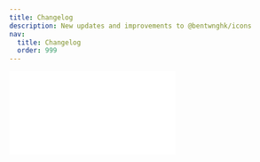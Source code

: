 ```yaml
---
title: Changelog
description: New updates and improvements to @bentwnghk/icons
nav:
  title: Changelog
  order: 999
---
```


<embed src="../CHANGELOG.md"></embed>
